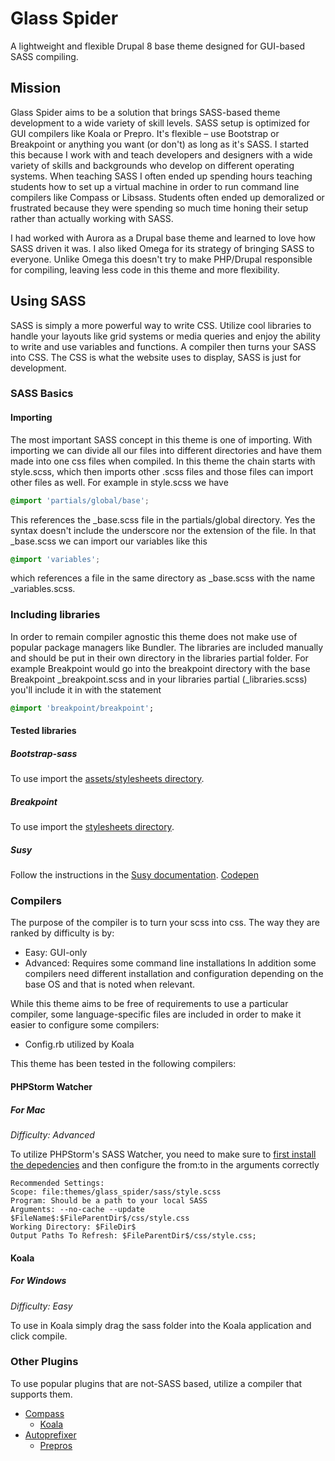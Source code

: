 # Glass Spider
A lightweight and flexible Drupal 8 base theme designed for GUI-based SASS compiling. 

## Mission
Glass Spider aims to be a solution that brings SASS-based theme development to a wide variety of skill levels. SASS setup is optimized for GUI compilers like Koala or Prepro. It's flexible – use Bootstrap or Breakpoint or anything you want (or don't) as long as it's SASS. 
I started this because I work with and teach developers and designers with a wide variety of skills and backgrounds who develop on different operating systems. When teaching SASS I often ended up spending hours teaching students how to set up a virtual machine in order to run command line compilers like Compass or Libsass. Students often ended up demoralized or frustrated because they were spending so much time honing their setup rather than actually working with SASS.

I had worked with Aurora as a Drupal base theme and learned to love how SASS driven it was. I also liked Omega for its strategy of bringing SASS to everyone. Unlike Omega this doesn't try to make PHP/Drupal responsible for compiling, leaving less code in this theme and more flexibility.

## Using SASS
SASS is simply a more powerful way to write CSS. Utilize cool libraries to handle your layouts like grid systems or media queries and enjoy the ability to write and use variables and functions. A compiler then turns your SASS into CSS. The CSS is what the website uses to display, SASS is just for development.

### SASS Basics
#### Importing
The most important SASS concept in this theme is one of importing. With importing we can divide all our files into different directories and have them made into one css files when compiled. In this theme the chain starts with style.scss, which then imports other .scss files and those files can import other files as well. For example in style.scss we have
```scss
@import 'partials/global/base';
```
This references the _base.scss file in the partials/global directory. Yes the syntax doesn't include the underscore nor the extension of the file.
In that _base.scss we can import our variables like this
```scss
@import 'variables';
```
which references a file in the same directory as _base.scss with the name _variables.scss.

### Including libraries
In order to remain compiler agnostic this theme does not make use of popular package managers like Bundler. The libraries are included manually and should be put in their own directory in the libraries partial folder. For example Breakpoint would go into the breakpoint directory with the base Breakpoint _breakpoint.scss and in your libraries partial (_libraries.scss) you'll include it in with the statement
```sass
@import 'breakpoint/breakpoint';
```
#### Tested libraries
##### Bootstrap-sass
To use import the [assets/stylesheets directory](https://github.com/twbs/bootstrap-sass/tree/master/assets/stylesheets).
##### Breakpoint
To use import the [stylesheets directory](https://github.com/at-import/breakpoint/tree/2.x.x/stylesheets).
##### Susy
Follow the instructions in the [Susy documentation](http://susydocs.oddbird.net/en/latest/install/#manual-start). 
[Codepen](http://codepen.io/melissamcewen/pen/eZZoYZ?editors=1100)

### Compilers
The purpose of the compiler is to turn your scss into css. The way they are ranked by difficulty is by:
* Easy: GUI-only
* Advanced: Requires some command line installations
In addition some compilers need different installation and configuration depending on the base OS and that is noted when relevant. 

While this theme aims to be free of requirements to use a particular compiler, some language-specific files are included in order to make it easier to configure some compilers:
* Config.rb utilized by Koala

This theme has been tested in the following compilers:
#### PHPStorm Watcher

##### For Mac 
_Difficulty: Advanced_

To utilize PHPStorm's SASS Watcher, you need to make sure to [first install the depedencies](https://www.jetbrains.com/phpstorm/help/transpiling-sass-less-and-scss-to-css.html) and then configure the from:to in the arguments correctly
```
Recommended Settings:
Scope: file:themes/glass_spider/sass/style.scss
Program: Should be a path to your local SASS 
Arguments: --no-cache --update $FileName$:$FileParentDir$/css/style.css
Working Directory: $FileDir$
Output Paths To Refresh: $FileParentDir$/css/style.css;
```


#### Koala
##### For Windows
_Difficulty: Easy_

To use in Koala simply drag the sass folder into the Koala application and click compile.

### Other Plugins
To use popular plugins that are not-SASS based, utilize a compiler that supports them.

* [Compass](http://compass-style.org/)
  * [Koala](http://koala-app.com/)
* [Autoprefixer](https://github.com/postcss/autoprefixer)
  * [Prepros](https://prepros.io/)
